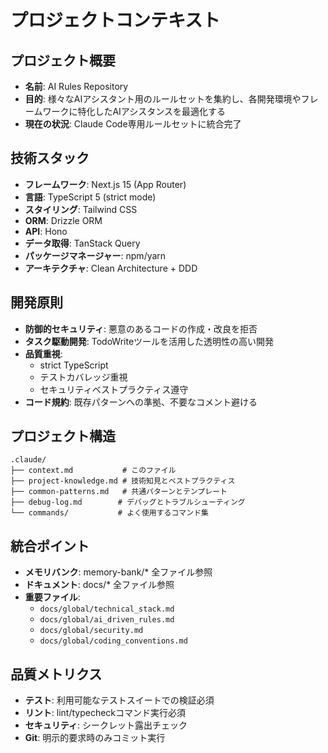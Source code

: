# プロジェクトコンテキスト

## プロジェクト概要
- **名前**: AI Rules Repository
- **目的**: 様々なAIアシスタント用のルールセットを集約し、各開発環境やフレームワークに特化したAIアシスタンスを最適化する
- **現在の状況**: Claude Code専用ルールセットに統合完了

## 技術スタック
- **フレームワーク**: Next.js 15 (App Router)
- **言語**: TypeScript 5 (strict mode)
- **スタイリング**: Tailwind CSS
- **ORM**: Drizzle ORM
- **API**: Hono
- **データ取得**: TanStack Query
- **パッケージマネージャー**: npm/yarn
- **アーキテクチャ**: Clean Architecture + DDD

## 開発原則
- **防御的セキュリティ**: 悪意のあるコードの作成・改良を拒否
- **タスク駆動開発**: TodoWriteツールを活用した透明性の高い開発
- **品質重視**: 
  - strict TypeScript
  - テストカバレッジ重視
  - セキュリティベストプラクティス遵守
- **コード規約**: 既存パターンへの準拠、不要なコメント避ける

## プロジェクト構造
```
.claude/
├── context.md           # このファイル
├── project-knowledge.md # 技術知見とベストプラクティス
├── common-patterns.md   # 共通パターンとテンプレート
├── debug-log.md        # デバッグとトラブルシューティング
└── commands/           # よく使用するコマンド集
```

## 統合ポイント
- **メモリバンク**: memory-bank/* 全ファイル参照
- **ドキュメント**: docs/* 全ファイル参照
- **重要ファイル**:
  - `docs/global/technical_stack.md`
  - `docs/global/ai_driven_rules.md`
  - `docs/global/security.md`
  - `docs/global/coding_conventions.md`

## 品質メトリクス
- **テスト**: 利用可能なテストスイートでの検証必須
- **リント**: lint/typecheckコマンド実行必須
- **セキュリティ**: シークレット露出チェック
- **Git**: 明示的要求時のみコミット実行